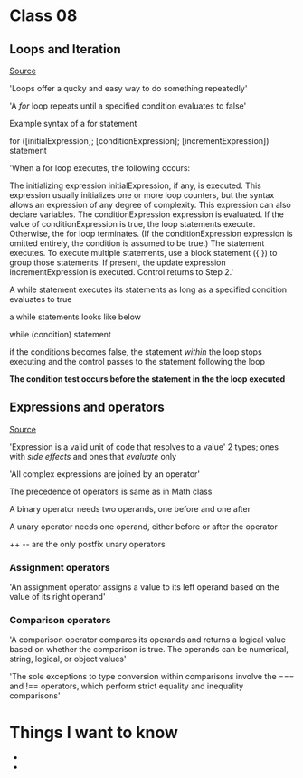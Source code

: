 # Class 08

## Loops and Iteration

[Source](https://developer.mozilla.org/en-US/docs/Web/JavaScript/Guide/Loops_and_iteration)

'Loops offer a qucky and easy way to do something repeatedly'

'A *for* loop repeats until a specified condition evaluates to false'

Example syntax of a for statement

for ([initialExpression]; [conditionExpression]; [incrementExpression])
  statement

'When a for loop executes, the following occurs:

The initializing expression initialExpression, if any, is executed. This expression usually initializes one or more loop counters, but the syntax allows an expression of any degree of complexity. This expression can also declare variables.
The conditionExpression expression is evaluated. If the value of conditionExpression is true, the loop statements execute. Otherwise, the for loop terminates. (If the conditionExpression expression is omitted entirely, the condition is assumed to be true.)
The statement executes. To execute multiple statements, use a block statement ({ }) to group those statements.
If present, the update expression incrementExpression is executed.
Control returns to Step 2.'

A while statement executes its statements as long as a specified condition evaluates to true

a while statements looks like below

while (condition)
    statement

if the conditions becomes false, the statement *within* the loop stops executing and the control passes to the statement following the loop

**The condition test occurs before the statement in the the loop executed**


## Expressions and operators

[Source](https://developer.mozilla.org/en-US/docs/Web/JavaScript/Guide/Expressions_and_Operators)

'Expression is a valid unit of code that resolves to a value'
2 types; ones with *side effects* and ones that *evaluate* only

'All complex expressions are joined by an operator'

The precedence of operators is same as in Math class

A binary operator needs two operands, one before and one after

A unary operator needs one operand, either before or after the operator

++ -- are the only postfix unary operators

### Assignment operators

'An assignment operator assigns a value to its left operand based on the value of its right operand'

### Comparison operators

'A comparison operator compares its operands and returns a logical value based on whether the comparison is true. The operands can be numerical, string, logical, or object values'

'The sole exceptions to type conversion within comparisons involve the === and !== operators, which perform strict equality and inequality comparisons'

# Things I want to know

- 
-